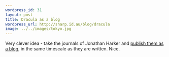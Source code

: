 ```yaml
--- 
wordpress_id: 31
layout: post
title: Dracula as a blog
wordpress_url: http://sharp.id.au/blog/dracula
image: ../../images/tokyo.jpg
---
```

Very clever idea - take the journals of Jonathan Harker and <a href="http://infocult.typepad.com/dracula/">publish them as a blog</a>, in the same timescale as they are written. Nice.
